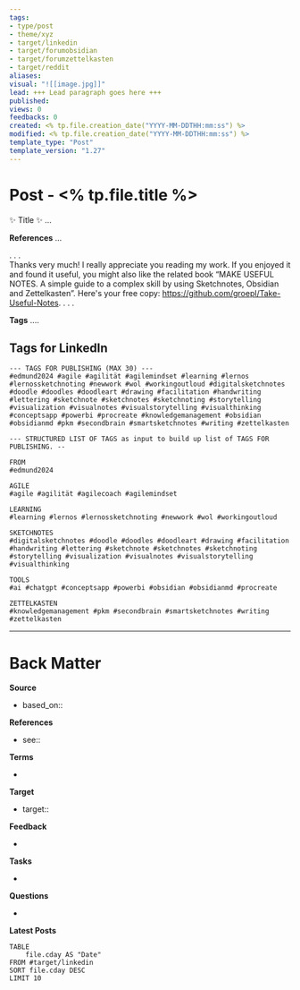 ```yaml
---
tags:
- type/post
- theme/xyz
- target/linkedin
- target/forumobsidian
- target/forumzettelkasten
- target/reddit
aliases:
visual: "![[image.jpg]]"
lead: +++ Lead paragraph goes here +++
published:
views: 0
feedbacks: 0
created: <% tp.file.creation_date("YYYY-MM-DDTHH:mm:ss") %>
modified: <% tp.file.creation_date("YYYY-MM-DDTHH:mm:ss") %>
template_type: "Post"
template_version: "1.27"
---
```


# Post - <% tp.file.title %>

<!-- Main content of this story -->
✨ Title ✨
...

**References**
...

. . .  
Thanks very much! I really appreciate you reading my work. If you enjoyed it and found it useful, you might also like the related book “MAKE USEFUL NOTES. A simple guide to a complex skill by using Sketchnotes, Obsidian and Zettelkasten”. Here's your free copy: https://github.com/groepl/Take-Useful-Notes. 
. . .  

**Tags**
....

## Tags for LinkedIn

```
--- TAGS FOR PUBLISHING (MAX 30) ---
#edmund2024 #agile #agilität #agilemindset #learning #lernos #lernossketchnoting #newwork #wol #workingoutloud #digitalsketchnotes #doodle #doodles #doodleart #drawing #facilitation #handwriting #lettering #sketchnote #sketchnotes #sketchnoting #storytelling #visualization #visualnotes #visualstorytelling #visualthinking #conceptsapp #powerbi #procreate #knowledgemanagement #obsidian #obsidianmd #pkm #secondbrain #smartsketchnotes #writing #zettelkasten 
```

```
--- STRUCTURED LIST OF TAGS as input to build up list of TAGS FOR PUBLISHING. --

FROM
#edmund2024

AGILE
#agile #agilität #agilecoach #agilemindset 

LEARNING
#learning #lernos #lernossketchnoting #newwork #wol #workingoutloud 

SKETCHNOTES
#digitalsketchnotes #doodle #doodles #doodleart #drawing #facilitation #handwriting #lettering #sketchnote #sketchnotes #sketchnoting #storytelling #visualization #visualnotes #visualstorytelling #visualthinking

TOOLS
#ai #chatgpt #conceptsapp #powerbi #obsidian #obsidianmd #procreate 

ZETTELKASTEN
#knowledgemanagement #pkm #secondbrain #smartsketchnotes #writing #zettelkasten 
```

---
# Back Matter
**Source**
<!--Always keep a link to the source. -->
- based_on::

**References**
<!-- Links to pages not referenced in the content. see: [[related note]] because <reason> -->
- see:: 

**Terms**
<!-- Links to definition pages. -->
- 

**Target**
<!-- Link to project note or externaly published content. -->
- target::

**Feedback**
<!-- Any critique, ideas or questions from social media or other audience? --> 
- 


**Tasks**
<!-- What remains to be done do get the final version? --> 
- 


**Questions**
<!-- What remains for you to consider in the draft version? --> 
- 

**Latest Posts**
<!-- Links to chapters from e-book -->

```dataview
TABLE 
	file.cday AS "Date"
FROM #target/linkedin 
SORT file.cday DESC
LIMIT 10
```
